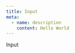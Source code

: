 ```yaml
---
title: Input
meta:
  - name: description
    content: Hello World
---
```


<script setup>
import { Heading } from '@magenta-ui/vue'
</script>

<Heading size="lg">Input</Heading>
